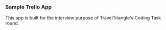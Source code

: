 ### Sample Trello App

This app is built for the interview purpose of TravelTriangle's Coding Task round.

